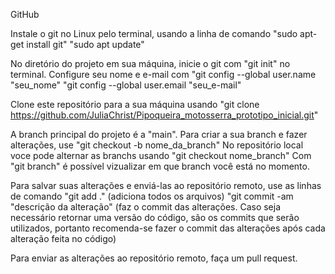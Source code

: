 GitHub

Instale o git no Linux pelo terminal, usando a linha de comando 
"sudo apt-get install git"
"sudo apt update"

No diretório do projeto em sua máquina, inicie o git com "git init" no terminal.
Configure seu nome e e-mail com 
"git config --global user.name "seu_nome"
"git config --global user.email "seu_e-mail"

Clone este repositório para a sua máquina usando "git clone https://github.com/JuliaChrist/Pipoqueira_motosserra_prototipo_inicial.git"

A branch principal do projeto é a "main". Para criar a sua branch e fazer alterações, use "git checkout -b nome_da_branch"
No repositório local voce pode alternar as branchs usando "git checkout nome_branch"
Com "git branch" é possível vizualizar em que branch você está no momento.

Para salvar suas alterações e enviá-las ao repositório remoto, use as linhas de comando
"git add ." (adiciona todos os arquivos)
"git commit -am "descrição da alteração" (faz o commit das alterações. Caso seja necessário retornar uma versão do código, são os commits que serão utilizados, portanto recomenda-se fazer o commit das alterações após cada alteração feita no código)

Para enviar as alterações ao repositório remoto, faça um pull request.




